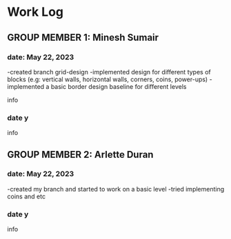 # Work Log

## GROUP MEMBER 1: Minesh Sumair

### date: May 22, 2023
-created branch grid-design
  -implemented design for different types of blocks (e.g: vertical walls, horizontal walls, corners, coins, power-ups)
  -implemented a basic border design baseline for different levels

info

### date y

info


## GROUP MEMBER 2: Arlette Duran

### date: May 22, 2023
-created my branch and started to work on a basic level
-tried implementing coins and etc

### date y

info
